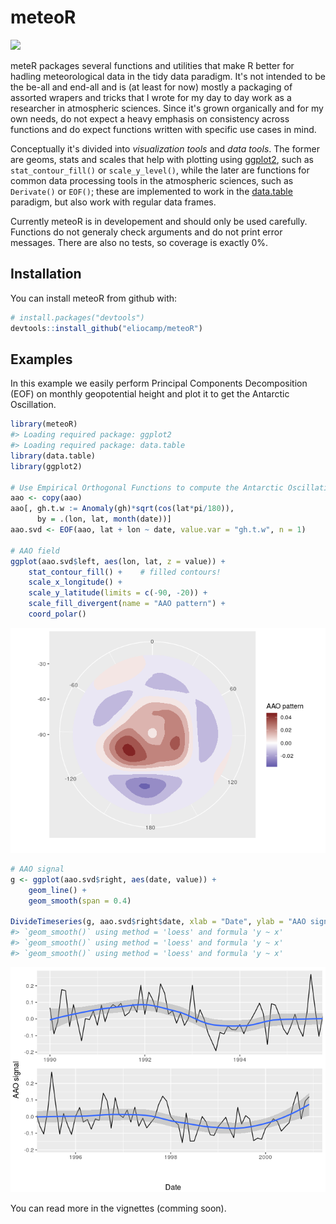 
<!-- README.md is generated from README.Rmd. Please edit that file -->
meteoR
======

![](https://travis-ci.org/eliocamp/meteoR.svg?branch=master)

meteR packages several functions and utilities that make R better for hadling meteorological data in the tidy data paradigm. It's not intended to be the be-all and end-all and is (at least for now) mostly a packaging of assorted wrapers and tricks that I wrote for my day to day work as a researcher in atmospheric sciences. Since it's grown organically and for my own needs, do not expect a heavy emphasis on consistency across functions and do expect functions written with specific use cases in mind.

Conceptually it's divided into *visualization tools* and *data tools*. The former are geoms, stats and scales that help with plotting using [ggplot2](http://ggplot2.tidyverse.org/index.html), such as `stat_contour_fill()` or `scale_y_level()`, while the later are functions for common data processing tools in the atmospheric sciences, such as `Derivate()` or `EOF()`; these are implemented to work in the [data.table](https://github.com/Rdatatable/data.table/wiki) paradigm, but also work with regular data frames.

Currently meteoR is in developement and should only be used carefully. Functions do not generaly check arguments and do not print error messages. There are also no tests, so coverage is exactly 0%.

Installation
------------

You can install meteoR from github with:

``` r
# install.packages("devtools")
devtools::install_github("eliocamp/meteoR")
```

Examples
--------

In this example we easily perform Principal Components Decomposition (EOF) on monthly geopotential height and plot it to get the Antarctic Oscillation.

``` r
library(meteoR)
#> Loading required package: ggplot2
#> Loading required package: data.table
library(data.table)
library(ggplot2)

# Use Empirical Orthogonal Functions to compute the Antarctic Oscillation
aao <- copy(aao)
aao[, gh.t.w := Anomaly(gh)*sqrt(cos(lat*pi/180)),
      by = .(lon, lat, month(date))]
aao.svd <- EOF(aao, lat + lon ~ date, value.var = "gh.t.w", n = 1)

# AAO field
ggplot(aao.svd$left, aes(lon, lat, z = value)) +
    stat_contour_fill() +    # filled contours!
    scale_x_longitude() +
    scale_y_latitude(limits = c(-90, -20)) +
    scale_fill_divergent(name = "AAO pattern") +
    coord_polar()
```

![](README-example-1.png)

``` r
# AAO signal
g <- ggplot(aao.svd$right, aes(date, value)) +
    geom_line() +
    geom_smooth(span = 0.4)

DivideTimeseries(g, aao.svd$right$date, xlab = "Date", ylab = "AAO signal")
#> `geom_smooth()` using method = 'loess' and formula 'y ~ x'
#> `geom_smooth()` using method = 'loess' and formula 'y ~ x'
#> `geom_smooth()` using method = 'loess' and formula 'y ~ x'
```

![](README-unnamed-chunk-2-1.png)

You can read more in the vignettes (comming soon).
